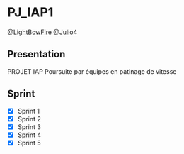 # PJ_IAP1

[@LightBowFire](https://github.com/LightBowFire)
[@Julio4](https://github.com/julio4)

## Presentation

PROJET IAP Poursuite par équipes en patinage de vitesse 

## Sprint

- [x] Sprint 1
- [x] Sprint 2
- [x] Sprint 3
- [x] Sprint 4
- [x] Sprint 5

